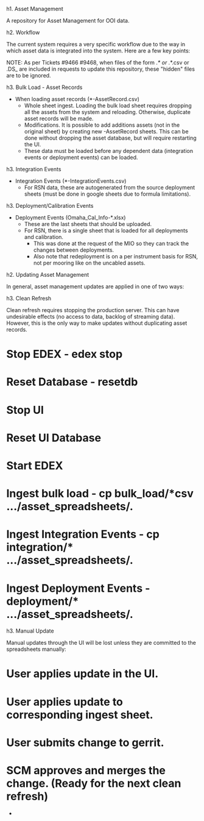 h1. Asset Management

A repository for Asset Management for OOI data.

h2. Workflow

The current system requires a very specific workflow due to the way in which asset data is integrated into the system. Here are a few key points:

NOTE:  As per Tickets #9466 #9468, when files of the form 
	._* 	or 
	._*.csv   or
	.DS_
are included in requests to update this repository,  these "hidden" files are to be ignored. 


h3. Bulk Load - Asset Records

* When loading asset records (*-AssetRecord.csv)
  * Whole sheet ingest. Loading the bulk load sheet requires dropping all the assets from the system and reloading. Otherwise, duplicate asset records will be made.
  * Modifications. It is possible to add additions assets (not in the original sheet) by creating new -AssetRecord sheets. This can be done without dropping the asset database, but will require restarting the UI.
  * These data must be loaded before any dependent data (integration events or deployment events) can be loaded.

h3. Integration Events

* Integration Events (*-IntegrationEvents.csv)
  * For RSN data, these are autogenerated from the source deployment sheets (must be done in google sheets due to formula limitations).

h3. Deployment/Calibration Events

* Deployment Events (Omaha_Cal_Info-*.xlsx)
  * These are the last sheets that should be uploaded.
  * For RSN, there is a single sheet that is loaded for all deployments and calibration. 
    * This was done at the request of the MIO so they can track the changes between deployments.
    * Also note that redeployment is on a per instrument basis for RSN, not per mooring like on the uncabled assets.

h2. Updating Asset Management

In general, asset management updates are applied in one of two ways:

h3. Clean Refresh

Clean refresh requires stopping the production server. This can have undesirable effects (no access to data, backlog of streaming data). However, this is the only way to make updates without duplicating asset records. 

# Stop EDEX - edex stop
# Reset Database - resetdb
# Stop UI
# Reset UI Database
# Start EDEX
# Ingest bulk load - cp bulk_load/*csv .../asset_spreadsheets/.
# Ingest Integration Events - cp integration/* .../asset_spreadsheets/.
# Ingest Deployment Events - deployment/* .../asset_spreadsheets/.

h3. Manual Update

Manual updates through the UI will be lost unless they are committed to the spreadsheets manually:
# User applies update in the UI.
# User applies update to corresponding ingest sheet.
# User submits change to gerrit.
# SCM approves and merges the change. (Ready for the next clean refresh)
- 
